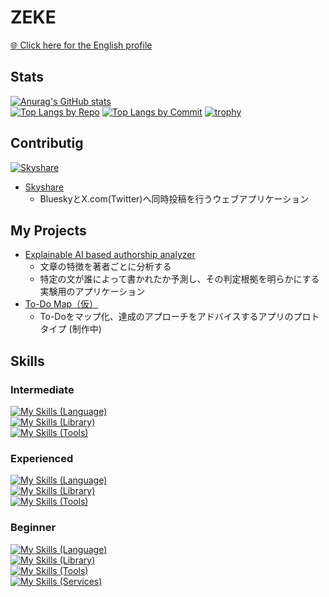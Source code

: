 <!-- ### Hi there 👋 ->

<!--
**ZEKE320/zeke320** is a ✨ _special_ ✨ repository because its `README.md` (this file) appears on your GitHub profile.

Here are some ideas to get you started:

- 🔭 I’m currently working on ...
- 🌱 I’m currently learning ...
- 👯 I’m looking to collaborate on ...
- 🤔 I’m looking for help with ...
- 💬 Ask me about ...
- 📫 How to reach me: ...
- 😄 Pronouns: ...
- ⚡ Fun fact: ...
-->

# ZEKE

[🌐 Click here for the English profile](README.md)

## Stats

[![Anurag's GitHub stats](https://github-readme-stats.vercel.app/api?username=zeke320&show_icons=true&rank_icon=github&show=reviews,discussions_started,dicsussions_answered,prs_merged,prs_merged_percentage&theme=github_dark_dimmed )](https://github.com/anuraghazra/github-readme-stats)<br>
[![Top Langs by Repo](http://github-profile-summary-cards.vercel.app/api/cards/repos-per-language?username=zeke320&theme=zenburn)](https://github.com/vn7n24fzkq/github-profile-summary-cards)
[![Top Langs by Commit](http://github-profile-summary-cards.vercel.app/api/cards/most-commit-language?username=zeke320&theme=zenburn)](https://github.com/vn7n24fzkq/github-profile-summary-cards)
[![trophy](https://github-profile-trophy.vercel.app/?username=zeke320&rank=-C&no-frame=true&column=8&margin-w=6&margin-h=6&theme=gitdimmed)](https://github.com/ryo-ma/github-profile-trophy)


## Contributig

[![Skyshare](https://github-readme-stats.vercel.app/api/pin/?username=nkte8&repo=skyshare&theme=github_dark_dimmed)](https://github.com/nkte8/skyshare)

- [Skyshare](https://github.com/nkte8/skyshare)
  - BlueskyとX.com(Twitter)へ同時投稿を行うウェブアプリケーション

## My Projects

- [Explainable AI based authorship analyzer](https://github.com/ZEKE320/shap-authorship-analysis-demo)
  - 文章の特徴を著者ごとに分析する
  - 特定の文が誰によって書かれたか予測し、その判定根拠を明らかにする実験用のアプリケーション
- [To-Do Map（仮）](https://github.com/ZEKE320/todo-map)
  - To-Doをマップ化、達成のアプローチをアドバイスするアプリのプロトタイプ (制作中)

## Skills

### Intermediate

[![My Skills (Language)](https://skillicons.dev/icons?i=java,js,html,css)](https://skillicons.dev)<br>
[![My Skills (Library)](https://skillicons.dev/icons?i=spring,jquery,bootstrap)](https://skillicons.dev)<br>
[![My Skills (Tools)](https://skillicons.dev/icons?i=git,gitlab,eclipse,vscode,md,postgresql)](https://skillicons.dev)

### Experienced

[![My Skills (Language)](https://skillicons.dev/icons?i=py,ts,sass)](https://skillicons.dev)<br>
[![My Skills (Library)](https://skillicons.dev/icons?i=django,nextjs,react,nodejs,materialui,tailwind)](https://skillicons.dev)<br>
[![My Skills (Tools)](https://skillicons.dev/icons?i=npm,yarn,github,linux,ubuntu,docker,bash,mysql)](https://skillicons.dev)

### Beginner

[![My Skills (Language)](https://skillicons.dev/icons?i=c,cpp,pug,regex)](https://skillicons.dev)<br>
[![My Skills (Library)](https://skillicons.dev/icons?i=flask,prisma,hibernate,sklearn,webpack,babel)](https://skillicons.dev)<br>
[![My Skills (Tools)](https://skillicons.dev/icons?i=latex,cmake,powershell,gradle,postman)](https://skillicons.dev)<br>
[![My Skills (Services)](https://skillicons.dev/icons?i=vercel,netlify,cloudflare)](https://skillicons.dev)
